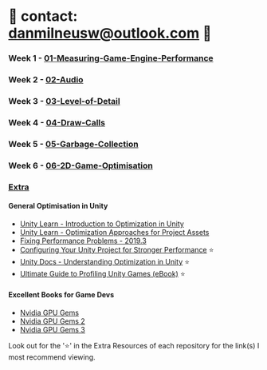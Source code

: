 # 🔶 contact: danmilneusw@outlook.com 🔶

### Week 1 - [01-Measuring-Game-Engine-Performance](https://github.com/danmilneusw/01-Measuring-Game-Engine-Performance)
### Week 2 - [02-Audio](https://github.com/danmilneusw/02-Audio)
### Week 3 - [03-Level-of-Detail](https://github.com/danmilneusw/03-Level-of-Detail)
### Week 4 - [04-Draw-Calls](https://github.com/danmilneusw/04-Draw-Calls)
### Week 5 - [05-Garbage-Collection](https://github.com/danmilneusw/05-Garbage-Collection)
### Week 6 - [06-2D-Game-Optimisation](https://github.com/danmilneusw/06-2D-Game-Optimisation)
### [Extra](https://github.com/danmilneusw/Extra)

#### General Optimisation in Unity
- [Unity Learn - Introduction to Optimization in Unity](https://learn.unity.com/tutorial/introduction-to-optimization-in-unity#)
- [Unity Learn - Optimization Approaches for Project Assets](https://learn.unity.com/tutorial/optimization-approaches-for-project-assets#)
- [Fixing Performance Problems - 2019.3](https://learn.unity.com/tutorial/fixing-performance-problems-2019-3#604584f1edbc2a08f89305c9)
- [Configuring Your Unity Project for Stronger Performance](https://unity.com/how-to/project-configuration-and-assets) ⭐
- [Unity Docs - Understanding Optimization in Unity](https://docs.unity3d.com/2022.2/Documentation/Manual/BestPracticeUnderstandingPerformanceInUnity.html) ⭐
- [Ultimate Guide to Profiling Unity Games (eBook)](https://unity.com/resources/ultimate-guide-to-profiling-unity-games) ⭐

#### Excellent Books for Game Devs
- [Nvidia GPU Gems](https://developer.nvidia.com/gpugems/gpugems/contributors)
- [Nvidia GPU Gems 2](https://developer.nvidia.com/gpugems/gpugems2/copyright)
- [Nvidia GPU Gems 3](https://developer.nvidia.com/gpugems/gpugems3/contributors)

Look out for the '⭐' in the Extra Resources of each repository for the link(s) I most recommend viewing.
